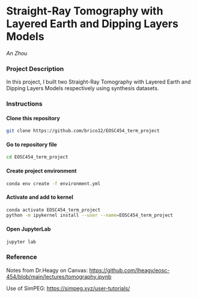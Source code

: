 #  Straight-Ray Tomography with Layered Earth and Dipping Layers Models
_An Zhou_
### Project Description
In this project, I built two Straight-Ray Tomography with Layered Earth and Dipping Layers Models respectively using synthesis datasets. 


### Instructions

#### Clone this repository
```bash
git clone https://github.com/brico12/EOSC454_term_project
```

#### Go to repository file 
```bash
cd EOSC454_term_project
```

#### Create project environment
```bash
conda env create -f environment.yml
```

#### Activate and add to kernel
```bash
conda activate EOSC454_term_project
python -m ipykernel install --user --name=EOSC454_term_project
```

#### Open JupyterLab
```bash
jupyter lab
```

### Reference
Notes from Dr.Heagy on Canvas:
https://github.com/lheagy/eosc-454/blob/main/lectures/tomography.ipynb

Use of SimPEG:
https://simpeg.xyz/user-tutorials/

